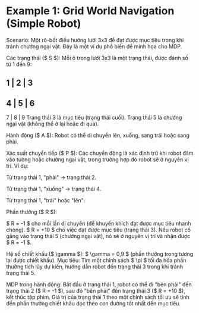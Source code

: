 # Example 1: Grid World Navigation (Simple Robot)
Scenario: Một rô-bốt điều hướng lưới 3x3 để đạt được mục tiêu trong khi tránh chướng ngại vật. Đây là một ví dụ phổ biến để minh họa cho MDP.

Các trạng thái ($ S $): Mỗi ô trong lưới 3x3 là một trạng thái, được đánh số từ 1 đến 9:

1 | 2 | 3
-----------
4 | 5 | 6
-----------
7 | 8 | 9
Trạng thái 3 là mục tiêu (trạng thái cuối).
Trạng thái 5 là chướng ngại vật (không thể ở lại hoặc đi qua).

Hành động ($ A $): Robot có thể di chuyển lên, xuống, sang trái hoặc sang phải.

Xác suất chuyển tiếp ($ P $): Các chuyển động là xác định trừ khi robot đâm vào tường hoặc chướng ngại vật, trong trường hợp đó robot sẽ ở nguyên vị trí. Ví dụ:

Từ trạng thái 1, "phải" → trạng thái 2.

Từ trạng thái 1, "xuống" → trạng thái 4.

Từ trạng thái 1, "trái" hoặc "lên":

Phần thưởng ($ R $):

$ R = -1 $ cho mỗi lần di chuyển (để khuyến khích đạt được mục tiêu nhanh chóng).
$ R = +10 $ cho việc đạt được mục tiêu (trạng thái 3).
Nếu robot cố gắng vào trạng thái 5 (chướng ngại vật), nó sẽ ở nguyên vị trí và nhận được $ R = -1 $.

Hệ số chiết khấu ($ \gamma $): $ \gamma = 0,9 $ (phần thưởng trong tương lai được chiết khấu).
Mục tiêu: Tìm một chính sách $ \pi $ tối đa hóa phần thưởng tích lũy dự kiến, hướng dẫn robot đến trạng thái 3 trong khi tránh trạng thái 5.

MDP trong hành động: Bắt đầu ở trạng thái 1, robot có thể đi "bên phải" đến trạng thái 2 ($ R = -1 $), sau đó "bên phải" đến trạng thái 3 ($ R = +10 $), kết thúc tập phim. Giá trị của trạng thái 1 theo một chính sách tối ưu sẽ tính đến phần thưởng chiết khấu dọc theo con đường tốt nhất đến mục tiêu.
